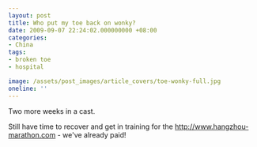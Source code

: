 ```yaml
---
layout: post
title: Who put my toe back on wonky?
date: 2009-09-07 22:24:02.000000000 +08:00
categories:
- China
tags:
- broken toe
- hospital

image: /assets/post_images/article_covers/toe-wonky-full.jpg
oneline: ''
---
```

Two more weeks in a cast.

Still have time to recover and get in training for the <a href="http://www.hangzhou-marathon.com/Default.aspx">http://www.hangzhou-marathon.com</a> - we've already paid!


